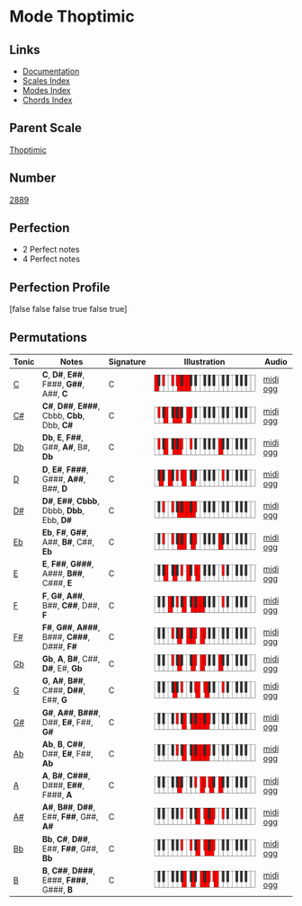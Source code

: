 # Mode Thoptimic

## Links

- [Documentation](index.md)
- [Scales Index](Scales.md)
- [Modes Index](Modes.md)
- [Chords Index](Chords.md)

## Parent Scale

[Thoptimic](ScaleThoptimic.md)

## Number

[2889](https://ianring.com/musictheory/scales/2889)

## Perfection

- 2 Perfect notes
- 4 Perfect notes

## Perfection Profile

[false false false true false true]

## Permutations

| Tonic | Notes | Signature | Illustration | Audio |
|-------|-------|-----------|--------------|-------|
| [C](ModeCNaturalThoptimic.md) | **C**, **D#**, **E##**, F###, **G##**, A##, **C** | C | ![CNaturalThoptimic](ModeCNaturalThoptimic.png) | [midi](ModeCNaturalThoptimic.mid) [ogg](ModeCNaturalThoptimic.ogg) |
| [C#](ModeCSharpThoptimic.md) | **C#**, **D##**, **E###**, Cbbb, **Cbb**, Dbb, **C#** | C | ![CSharpThoptimic](ModeCSharpThoptimic.png) | [midi](ModeCSharpThoptimic.mid) [ogg](ModeCSharpThoptimic.ogg) |
| [Db](ModeDFlatThoptimic.md) | **Db**, **E**, **F##**, G##, **A#**, B#, **Db** | C | ![DFlatThoptimic](ModeDFlatThoptimic.png) | [midi](ModeDFlatThoptimic.mid) [ogg](ModeDFlatThoptimic.ogg) |
| [D](ModeDNaturalThoptimic.md) | **D**, **E#**, **F###**, G###, **A##**, B##, **D** | C | ![DNaturalThoptimic](ModeDNaturalThoptimic.png) | [midi](ModeDNaturalThoptimic.mid) [ogg](ModeDNaturalThoptimic.ogg) |
| [D#](ModeDSharpThoptimic.md) | **D#**, **E##**, **Cbbb**, Dbbb, **Dbb**, Ebb, **D#** | C | ![DSharpThoptimic](ModeDSharpThoptimic.png) | [midi](ModeDSharpThoptimic.mid) [ogg](ModeDSharpThoptimic.ogg) |
| [Eb](ModeEFlatThoptimic.md) | **Eb**, **F#**, **G##**, A##, **B#**, C##, **Eb** | C | ![EFlatThoptimic](ModeEFlatThoptimic.png) | [midi](ModeEFlatThoptimic.mid) [ogg](ModeEFlatThoptimic.ogg) |
| [E](ModeENaturalThoptimic.md) | **E**, **F##**, **G###**, A###, **B##**, C###, **E** | C | ![ENaturalThoptimic](ModeENaturalThoptimic.png) | [midi](ModeENaturalThoptimic.mid) [ogg](ModeENaturalThoptimic.ogg) |
| [F](ModeFNaturalThoptimic.md) | **F**, **G#**, **A##**, B##, **C##**, D##, **F** | C | ![FNaturalThoptimic](ModeFNaturalThoptimic.png) | [midi](ModeFNaturalThoptimic.mid) [ogg](ModeFNaturalThoptimic.ogg) |
| [F#](ModeFSharpThoptimic.md) | **F#**, **G##**, **A###**, B###, **C###**, D###, **F#** | C | ![FSharpThoptimic](ModeFSharpThoptimic.png) | [midi](ModeFSharpThoptimic.mid) [ogg](ModeFSharpThoptimic.ogg) |
| [Gb](ModeGFlatThoptimic.md) | **Gb**, **A**, **B#**, C##, **D#**, E#, **Gb** | C | ![GFlatThoptimic](ModeGFlatThoptimic.png) | [midi](ModeGFlatThoptimic.mid) [ogg](ModeGFlatThoptimic.ogg) |
| [G](ModeGNaturalThoptimic.md) | **G**, **A#**, **B##**, C###, **D##**, E##, **G** | C | ![GNaturalThoptimic](ModeGNaturalThoptimic.png) | [midi](ModeGNaturalThoptimic.mid) [ogg](ModeGNaturalThoptimic.ogg) |
| [G#](ModeGSharpThoptimic.md) | **G#**, **A##**, **B###**, D##, **E#**, F##, **G#** | C | ![GSharpThoptimic](ModeGSharpThoptimic.png) | [midi](ModeGSharpThoptimic.mid) [ogg](ModeGSharpThoptimic.ogg) |
| [Ab](ModeAFlatThoptimic.md) | **Ab**, **B**, **C##**, D##, **E#**, F##, **Ab** | C | ![AFlatThoptimic](ModeAFlatThoptimic.png) | [midi](ModeAFlatThoptimic.mid) [ogg](ModeAFlatThoptimic.ogg) |
| [A](ModeANaturalThoptimic.md) | **A**, **B#**, **C###**, D###, **E##**, F###, **A** | C | ![ANaturalThoptimic](ModeANaturalThoptimic.png) | [midi](ModeANaturalThoptimic.mid) [ogg](ModeANaturalThoptimic.ogg) |
| [A#](ModeASharpThoptimic.md) | **A#**, **B##**, **D##**, E##, **F##**, G##, **A#** | C | ![ASharpThoptimic](ModeASharpThoptimic.png) | [midi](ModeASharpThoptimic.mid) [ogg](ModeASharpThoptimic.ogg) |
| [Bb](ModeBFlatThoptimic.md) | **Bb**, **C#**, **D##**, E##, **F##**, G##, **Bb** | C | ![BFlatThoptimic](ModeBFlatThoptimic.png) | [midi](ModeBFlatThoptimic.mid) [ogg](ModeBFlatThoptimic.ogg) |
| [B](ModeBNaturalThoptimic.md) | **B**, **C##**, **D###**, E###, **F###**, G###, **B** | C | ![BNaturalThoptimic](ModeBNaturalThoptimic.png) | [midi](ModeBNaturalThoptimic.mid) [ogg](ModeBNaturalThoptimic.ogg) |
